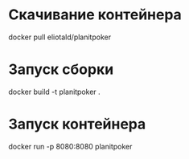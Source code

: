 # Скачивание контейнера
docker pull eliotald/planitpoker 
# Запуск сборки
docker build -t planitpoker .
# Запуск контейнера
docker run -p 8080:8080 planitpoker